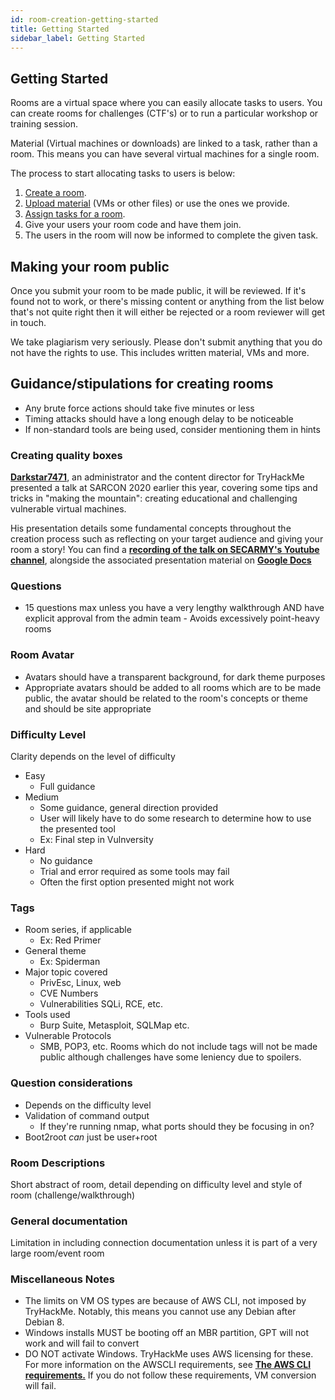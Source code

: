 ```yaml
---
id: room-creation-getting-started
title: Getting Started
sidebar_label: Getting Started
---
```


## Getting Started

Rooms are a virtual space where you can easily allocate tasks to users. You can create rooms for challenges (CTF's) or to run a particular workshop or training session.

Material (Virtual machines or downloads) are linked to a task, rather than a room. This means you can have several virtual machines for a single room.

The process to start allocating tasks to users is below:

1. [Create a room](https://docs.tryhackme.com/docs/rooms/creating-a-room).
2. [Upload material](https://tryhackme.com/upload) (VMs or other files) or use the ones we provide.
3. [Assign tasks for a room](https://tryhackme.com/assign-tasks).
4. Give your users your room code and have them join.
5. The users in the room will now be informed to complete the given task.
## Making your room public
Once you submit your room to be made public, it will be reviewed. If it's found not to work, or there's missing content or anything from the list below that's not quite right then it will either be rejected or a room reviewer will get in touch.

We take plagiarism very seriously. Please don't submit anything that you do not have the rights to use. This includes written material, VMs and more.

## Guidance/stipulations for creating rooms
- Any brute force actions should take five minutes or less
- Timing attacks should have a long enough delay to be noticeable
- If non-standard tools are being used, consider mentioning them in hints

### Creating quality boxes
[**Darkstar7471**](https://tryhackme.com/p/DarkStar7471), an administrator and the content director for TryHackMe presented a talk at SARCON 2020 earlier this year, covering some tips and tricks in "making the mountain": creating educational and challenging vulnerable virtual machines.

His presentation details some fundamental concepts throughout the creation process such as reflecting on your target audience and giving your room a story! You can find a [**recording of the talk on SECARMY's Youtube channel**](https://youtu.be/sYLHM-86gGw?t=14873), alongside the associated presentation material on [**Google Docs**](https://docs.google.com/presentation/d/1e2_M-ErRHp8DoAHKDaTWKRT3uYwtsSMsMrHfmABm2rs/edit#slide=id.g74f9bd4390_1_8)


### Questions
- 15 questions max unless you have a very lengthy walkthrough AND have explicit approval from the admin team - Avoids excessively point-heavy rooms
### Room Avatar
- Avatars should have a transparent background, for dark theme purposes
- Appropriate avatars should be added to all rooms which are to be made public, the avatar should be related to the room's concepts or theme and should be site appropriate

### Difficulty Level
Clarity depends on the level of difficulty
- Easy 
  - Full guidance
- Medium 
  - Some guidance, general direction provided
  - User will likely have to do some research to determine how to use the presented tool
  - Ex: Final step in Vulnversity
- Hard
  - No guidance
  - Trial and error required as some tools may fail
  - Often the first option presented might not work

### Tags
- Room series, if applicable
  - Ex: Red Primer
- General theme
  - Ex: Spiderman
- Major topic covered
  - PrivEsc, Linux, web
  - CVE Numbers
  - Vulnerabilities SQLi, RCE, etc.
- Tools used
  - Burp Suite, Metasploit, SQLMap etc.
- Vulnerable Protocols
  - SMB, POP3, etc.
Rooms which do not include tags will not be made public although challenges have some leniency due to spoilers.

### Question considerations
- Depends on the difficulty level
- Validation of command output
  - If they're running nmap, what ports should they be focusing in on?
- Boot2root *can* just be user+root

### Room Descriptions
Short abstract of room, detail depending on difficulty level and style of room (challenge/walkthrough)

### General documentation
Limitation in including connection documentation unless it is part of a very large room/event room

### Miscellaneous Notes
- The limits on VM OS types are because of AWS CLI, not imposed by TryHackMe. Notably, this means you cannot use any Debian after Debian 8.
- Windows installs MUST be booting off an MBR partition, GPT will not work and will fail to convert
- DO NOT activate Windows. TryHackMe uses AWS licensing for these.
For more information on the AWSCLI requirements, see [**The AWS CLI requirements.**](https://docs.aws.amazon.com/vm-import/latest/userguide/vmie_prereqs.html)
If you do not follow these requirements, VM conversion will fail.
